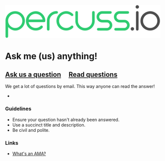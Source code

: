 ![percuss.io Logo](logo.svg)

# Ask me (us) anything!

## [Ask us a question](../../issues/new) &nbsp;&nbsp;&nbsp; [Read questions](../../issues?utf8=%E2%9C%93&q=is%3Aissue%20is%3Aclosed%20sort%3Aupdated-desc%20-label%3Ahidden)

We get a lot of questions by email. This way anyone can read the answer!

-

### Guidelines

- Ensure your question hasn't already been answered.
- Use a succinct title and description.
- Be civil and polite.

### Links

- [What's an AMA?](https://en.wikipedia.org/wiki/Reddit#IAmA_and_AMA)

